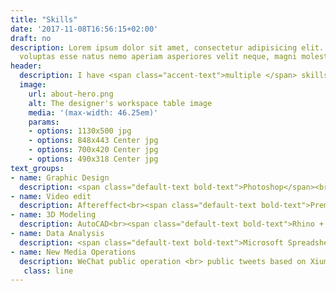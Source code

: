 ```yaml
---
title: "Skills"
date: '2017-11-08T16:56:15+02:00'
draft: no
description: Lorem ipsum dolor sit amet, consectetur adipisicing elit. Dolores porro
  voluptas esse natus nemo aperiam asperiores velit neque, magni molestiae!
header:
  description: I have <span class="accent-text">multiple </span> skills in different areas.
  image:
    url: about-hero.png
    alt: The designer's workspace table image
    media: '(max-width: 46.25em)'
    params:
    - options: 1130x500 jpg
    - options: 848x443 Center jpg
    - options: 700x420 Center jpg
    - options: 490x318 Center jpg
text_groups:
- name: Graphic Design
  description: <span class="default-text bold-text">Photoshop</span><br>	Indesign<br><span class="default-text bold-text"> Illustrater </span><br><br>
- name: Video edit
  description: Aftereffect<br><span class="default-text bold-text">Premiere Pro</span><br><br>
- name: 3D Modeling
  description: AutoCAD<br><span class="default-text bold-text">Rhino + Grasshopper</span><br> Sketchup <br><span class="default-text bold-text">ArcGIS Pro</span><br> <br>
- name: Data Analysis
  description: <span class="default-text bold-text">Microsoft Spreadsheet </span> <br> Microsoft SQL <br><br> 
- name: New Media Operations
  description: WeChat public operation <br> public tweets based on Xiumi<br>webblog based on Hugo<br> 
   class: line
---
```



